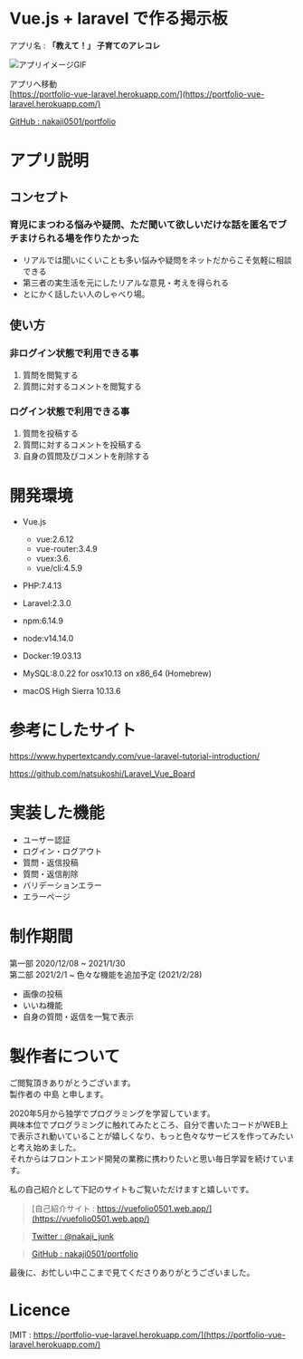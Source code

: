# Vue.js + laravel で作る掲示板　　　　

アプリ名 : **「教えて！」 子育てのアレコレ**

![アプリイメージGIF](![gif](https://github.com/portfolio/src/qa/resources//image/preview.gif)
)

アプリへ移動  
[https://portfolio-vue-laravel.herokuapp.com/](https://portfolio-vue-laravel.herokuapp.com/)

[GitHub : nakaji0501/portfolio](nakaji0501/portfolio)

# アプリ説明

## コンセプト

### 育児にまつわる悩みや疑問、ただ聞いて欲しいだけな話を匿名でブチまけられる場を作りたかった
- リアルでは聞いにくいことも多い悩みや疑問をネットだからこそ気軽に相談できる
- 第三者の実生活を元にしたリアルな意見・考えを得られる
- とにかく話したい人のしゃべり場。

## 使い方

### 非ログイン状態で利用できる事
1. 質問を閲覧する
2. 質問に対するコメントを閲覧する

### ログイン状態で利用できる事
1. 質問を投稿する
2. 質問に対するコメントを投稿する
3. 自身の質問及びコメントを削除する

# 開発環境

- Vue.js
    - vue:2.6.12
    - vue-router:3.4.9
    - vuex:3.6.
    - vue/cli:4.5.9

- PHP:7.4.13
- Laravel:2.3.0

- npm:6.14.9
- node:v14.14.0

- Docker:19.03.13
- MySQL:8.0.22 for osx10.13 on x86_64 (Homebrew)

- macOS High Sierra 10.13.6

# 参考にしたサイト

https://www.hypertextcandy.com/vue-laravel-tutorial-introduction/

https://github.com/natsukoshi/Laravel_Vue_Board

# 実装した機能
- ユーザー認証
- ログイン・ログアウト
- 質問・返信投稿
- 質問・返信削除
- バリデーションエラー
- エラーページ

# 制作期間

第一部 2020/12/08 ~ 2021/1/30  
第二部 2021/2/1 ~ 色々な機能を追加予定 (2021/2/28)
- 画像の投稿  
- いいね機能  
- 自身の質問・返信を一覧で表示

# 製作者について

ご閲覧頂きありがとうございます。  
製作者の 中島 と申します。  

2020年5月から独学でプログラミングを学習しています。  
興味本位でプログラミングに触れてみたところ、自分で書いたコードがWEB上で表示され動いていることが嬉しくなり、もっと色々なサービスを作ってみたいと考え始めました。  
それからはフロントエンド開発の業務に携わりたいと思い毎日学習を続けています。  

私の自己紹介として下記のサイトもご覧いただけますと嬉しいです。  

> [自己紹介サイト : https://vuefolio0501.web.app/](https://vuefolio0501.web.app/)

> [Twitter : @nakaji_junk](https://twitter.com/@nakaji_junk)

> [GitHub : nakaji0501/portfolio](https://github.com/nakaji0501/portfolio)

最後に、お忙しい中ここまで見てくださりありがとうございました。

# Licence

[MIT : https://portfolio-vue-laravel.herokuapp.com/](https://portfolio-vue-laravel.herokuapp.com/)